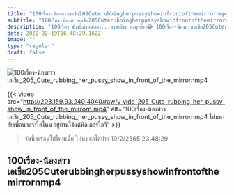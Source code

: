 ```yaml
---
title: "100เรื่อง-น้องสาวเอเชีย205Cuterubbingherpussyshowinfrontofthemirrornmp4"
subtitle: "100เรื่อง-น้องสาวเอเชีย205Cuterubbingherpussyshowinfrontofthemirrornmp4 เรียนมา 10 ปี รู้แล้วถนัดอะไร... ถนัดขวา"
description: "100เรื่อง ช่วงนี้น้ำหนักลง...ลงขาบ้าง ลงพุงบ้าง😂 100เรื่อง-น้องสาวเอเชีย205Cuterubbingherpussyshowinfrontofthemirrornmp4 19/2/2565 23:48:29"
date: 2022-02-19T16:48:29.162Z
image: ""
type: "regular"
draft: false
---
```


![100เรื่อง-น้องสาวเอเชีย_205_Cute_rubbing_her_pussy_show_in_front_of_the_mirrornmp4](http://203.159.93.240:4040/raw/v_vide_205_Cute_rubbing_her_pussy_show_in_front_of_the_mirrorn.jpg)

{{< video src="http://203.159.93.240:4040/raw/v_vide_205_Cute_rubbing_her_pussy_show_in_front_of_the_mirrorn.mp4" alt="100เรื่อง-น้องสาวเอเชีย_205_Cute_rubbing_her_pussy_show_in_front_of_the_mirrornmp4 ไปมหาลัยเพื่อนจะจำได้ไหม อยู่บ้านใช้แต่ฟิลเตอร์ไอจี" >}}


> วันนี้จะร้อนไปไหนเนี่ย ไปหาเธอได้ป่าว 19/2/2565 23:48:29

## 100เรื่อง-น้องสาวเอเชีย205Cuterubbingherpussyshowinfrontofthemirrornmp4
